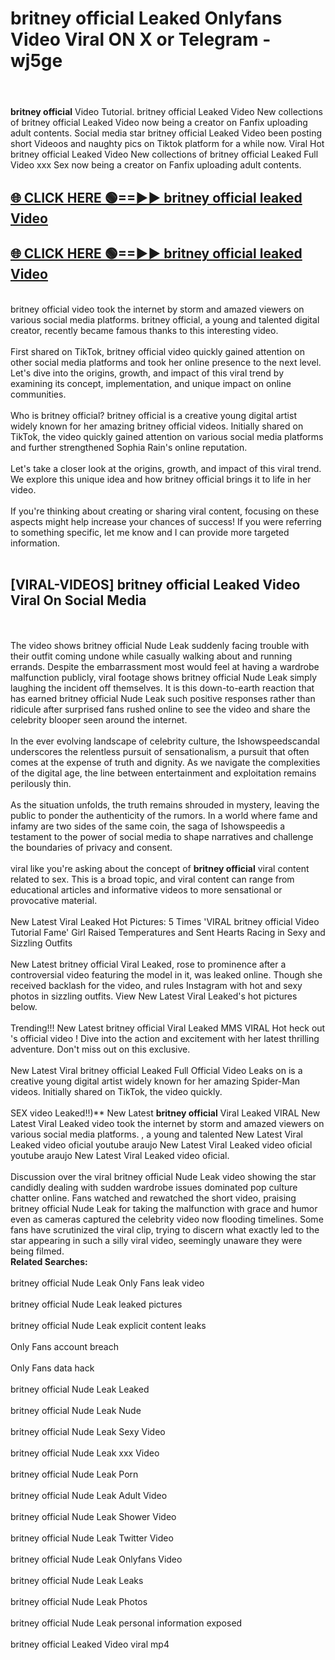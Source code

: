 <h1> britney official Leaked Onlyfans Video Viral ON X or Telegram - wj5ge </h1>

# 
<br>
<strong>britney official</strong> Video Tutorial. britney official Leaked Video New collections of  britney official Leaked Video now being a creator on Fanfix uploading adult contents. Social media star britney official Leaked Video been posting short Videoos and naughty pics on Tiktok platform for a while now. Viral Hot britney official Leaked Video New collections of britney official Leaked Full Video xxx Sex now being a creator on Fanfix uploading adult contents.
<br>

## [🌐 CLICK HERE 🟢==►► britney official leaked Video ](https://onlyclips.site?title=britney_official&ref=git)


## [🌐 CLICK HERE 🟢==►► britney official leaked Video ](https://onlyclips.site?title=britney_official&ref=git)

<br>
britney official video took the internet by storm and amazed viewers on various social media platforms. britney official, a young and talented digital creator, recently became famous thanks to this interesting video.
<br><br>
First shared on TikTok, britney official video quickly gained attention on other social media platforms and took her online presence to the next level. Let's dive into the origins, growth, and impact of this viral trend by examining its concept, implementation, and unique impact on online communities.
<br><br>
Who is britney official? britney official is a creative young digital artist widely known for her amazing britney official videos. Initially shared on TikTok, the video quickly gained attention on various social media platforms and further strengthened Sophia Rain's online reputation.
<br><br>
Let's take a closer look at the origins, growth, and impact of this viral trend. We explore this unique idea and how britney official brings it to life in her video.
<br><br>
If you're thinking about creating or sharing viral content, focusing on these aspects might help increase your chances of success! If you were referring to something specific, let me know and I can provide more targeted information.
<br><br>
<h2>[VIRAL-VIDEOS] britney official Leaked Video Viral On Social Media</h2>
<br><br>
The video shows britney official Nude Leak suddenly facing trouble with their outfit coming undone while casually walking about and running errands. Despite the embarrassment most would feel at having a wardrobe malfunction publicly, viral footage shows britney official Nude Leak simply laughing the incident off themselves. It is this down-to-earth reaction that has earned britney official Nude Leak such positive responses rather than ridicule after surprised fans rushed online to see the video and share the celebrity blooper seen around the internet.
<br><br>
In the ever evolving landscape of celebrity culture, the Ishowspeedscandal underscores the relentless pursuit of sensationalism, a pursuit that often comes at the expense of truth and dignity. As we navigate the complexities of the digital age, the line between entertainment and exploitation remains perilously thin.
<br><br>
As the situation unfolds, the truth remains shrouded in mystery, leaving the public to ponder the authenticity of the rumors. In a world where fame and infamy are two sides of the same coin, the saga of Ishowspeedis a testament to the power of social media to shape narratives and challenge the boundaries of privacy and consent.
<br><br>
viral like you're asking about the concept of <strong>britney official</strong> viral content related to sex. This is a broad topic, and viral content can range from educational articles and informative videos to more sensational or provocative material.
<br><br>
New Latest Viral Leaked Hot Pictures: 5 Times 'VIRAL britney official Video Tutorial Fame' Girl Raised Temperatures and Sent Hearts Racing in Sexy and Sizzling Outfits
<br><br>
New Latest britney official Viral Leaked, rose to prominence after a controversial video featuring the model in it, was leaked online. Though she received backlash for the video, and rules Instagram with hot and sexy photos in sizzling outfits. View New Latest Viral Leaked's hot pictures below.
<br><br>
Trending!!! New Latest britney official Viral Leaked MMS VIRAL Hot heck out 's official video ! Dive into the action and excitement with her latest thrilling adventure. Don't miss out on this exclusive.
<br><br>
New Latest Viral britney official Leaked Full Official Video Leaks on  is a creative young digital artist widely known for her amazing Spider-Man videos. Initially shared on TikTok, the video quickly.
<br><br>
SEX video Leaked!!)** New Latest <strong>britney official</strong> Viral Leaked VIRAL New Latest Viral Leaked video took the internet by storm and amazed viewers on various social media platforms. , a young and talented New Latest Viral Leaked video oficial youtube araujo New Latest Viral Leaked video oficial youtube araujo New Latest Viral Leaked video oficial.
<br><br>
Discussion over the viral britney official Nude Leak video showing the star candidly dealing with sudden wardrobe issues dominated pop culture chatter online. Fans watched and rewatched the short video, praising britney official Nude Leak for taking the malfunction with grace and humor even as cameras captured the celebrity video now flooding timelines. Some fans have scrutinized the viral clip, trying to discern what exactly led to the star appearing in such a silly viral video, seemingly unaware they were being filmed.
<br>
<strong>Related Searches:</strong>
<br><br>
britney official Nude Leak Only Fans leak video
<br><br>
britney official Nude Leak leaked pictures
<br><br>
britney official Nude Leak explicit content leaks
<br><br>
Only Fans account breach
<br><br>
Only Fans data hack
<br><br>
britney official Nude Leak Leaked
<br><br>
britney official Nude Leak Nude
<br><br>
britney official Nude Leak Sexy Video
<br><br>
britney official Nude Leak xxx Video
<br><br>
britney official Nude Leak Porn
<br><br>
britney official Nude Leak Adult Video
<br><br>
britney official Nude Leak Shower Video
<br><br>
britney official Nude Leak Twitter Video
<br><br>
britney official Nude Leak Onlyfans Video
<br><br>
britney official Nude Leak Leaks
<br><br>
britney official Nude Leak Photos
<br><br>
britney official Nude Leak personal information exposed
<br><br>
britney official Leaked Video viral mp4